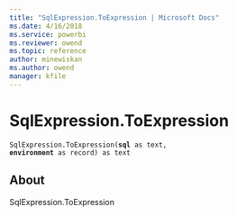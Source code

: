 ```yaml
---
title: "SqlExpression.ToExpression | Microsoft Docs"
ms.date: 4/16/2018
ms.service: powerbi
ms.reviewer: owend
ms.topic: reference
author: minewiskan
ms.author: owend
manager: kfile
---
```

# SqlExpression.ToExpression
<code>SqlExpression.ToExpression(**sql** as text, **environment** as record) as text</code>

## About

SqlExpression.ToExpression


  
